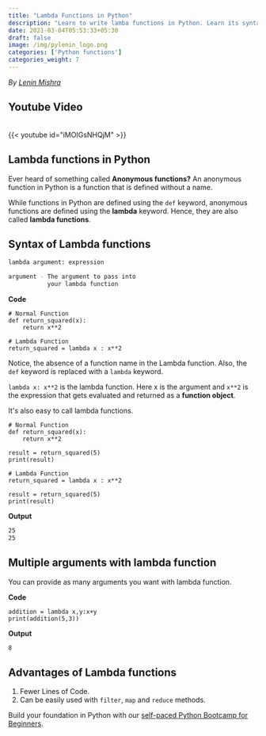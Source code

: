```yaml
---
title: "Lambda Functions in Python"
description: "Learn to write lamba functions in Python. Learn its syntax and how to use them (with examples)"
date: 2021-03-04T05:53:33+05:30
draft: false
image: /img/pylenin_logo.png
categories: ['Python functions']
categories_weight: 7
---
```

<div class="sharethis-inline-follow-buttons"></div>

*By [Lenin Mishra](https://www.pylenin.com/authors/#lenin-mishra)*

## Youtube Video

<br>
{{< youtube id="iMOIGsNHQjM" >}}
<br>

## Lambda functions in Python

Ever heard of something called **Anonymous functions?**
An anonymous function in Python is a function that is defined 
without a name. 

While functions in Python are defined using the `def` keyword, 
anonymous functions are defined using the **lambda** keyword. 
Hence, they are also called **lambda functions**.

<script async src="https://pagead2.googlesyndication.com/pagead/js/adsbygoogle.js"></script>
<!-- Horizontal display ad Pylenin -->
<ins class="adsbygoogle"
     style="display:block"
     data-ad-client="ca-pub-6088392832221933"
     data-ad-slot="8875064651"
     data-ad-format="auto"
     data-full-width-responsive="true"></ins>
<script>
     (adsbygoogle = window.adsbygoogle || []).push({});
</script>

## Syntax of Lambda functions

```bash
lambda argument: expression

argument - The argument to pass into
           your lambda function 
```

**Code**

```python3
# Normal Function
def return_squared(x):
    return x**2

# Lambda Function
return_squared = lambda x : x**2
```

Notice, the absence of a function name in the Lambda function. 
Also, the `def` keyword is replaced with a `lambda` keyword.

`lambda x: x**2` is the lambda function. 
Here x is the argument and `x**2` is the expression 
that gets evaluated and returned as a **function object**.

<script async src="https://pagead2.googlesyndication.com/pagead/js/adsbygoogle.js"></script>
<!-- Horizontal display ad Pylenin -->
<ins class="adsbygoogle"
     style="display:block"
     data-ad-client="ca-pub-6088392832221933"
     data-ad-slot="8875064651"
     data-ad-format="auto"
     data-full-width-responsive="true"></ins>
<script>
     (adsbygoogle = window.adsbygoogle || []).push({});
</script>

It's also easy to call lambda functions.

```python3
# Normal Function
def return_squared(x):
    return x**2

result = return_squared(5)
print(result)

# Lambda Function
return_squared = lambda x : x**2

result = return_squared(5)
print(result)
```

**Output**

```bash
25
25
```

<script async src="https://pagead2.googlesyndication.com/pagead/js/adsbygoogle.js"></script>
<!-- Horizontal display ad Pylenin -->
<ins class="adsbygoogle"
     style="display:block"
     data-ad-client="ca-pub-6088392832221933"
     data-ad-slot="8875064651"
     data-ad-format="auto"
     data-full-width-responsive="true"></ins>
<script>
     (adsbygoogle = window.adsbygoogle || []).push({});
</script>

## Multiple arguments with lambda function

You can provide as many arguments you want with lambda function.

**Code**

```python3
addition = lambda x,y:x+y
print(addition(5,3))
```

**Output**

```bash
8
```

<script async src="https://pagead2.googlesyndication.com/pagead/js/adsbygoogle.js"></script>
<!-- Horizontal display ad Pylenin -->
<ins class="adsbygoogle"
     style="display:block"
     data-ad-client="ca-pub-6088392832221933"
     data-ad-slot="8875064651"
     data-ad-format="auto"
     data-full-width-responsive="true"></ins>
<script>
     (adsbygoogle = window.adsbygoogle || []).push({});
</script>

## Advantages of Lambda functions

1. Fewer Lines of Code.
2. Can be easily used with `filter`, `map` and `reduce` methods.

Build your foundation in Python with our [self-paced Python Bootcamp for Beginners](https://www.pylenin.com/python-bootcamp/).

<script async src="https://pagead2.googlesyndication.com/pagead/js/adsbygoogle.js"></script>
<!-- Horizontal display ad Pylenin -->
<ins class="adsbygoogle"
     style="display:block"
     data-ad-client="ca-pub-6088392832221933"
     data-ad-slot="8875064651"
     data-ad-format="auto"
     data-full-width-responsive="true"></ins>
<script>
     (adsbygoogle = window.adsbygoogle || []).push({});
</script>